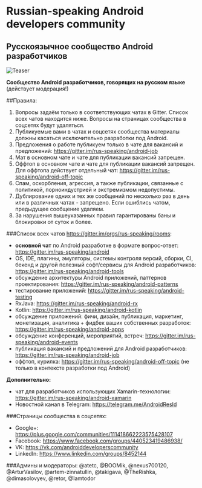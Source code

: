 # Russian-speaking Android developers community
## Русскоязычное сообщество Android разработчиков
![Teaser](androiddevelopers.jpg)

**Сообщество Android разработчиков, говорящих на русском языке** (действует модерация!)

##Правила:
1. Вопросы задаём только в соответствующих чатах в Gitter. Cписок всех чатов находится ниже. Вопросы на страницах сообщества в соцсетях будут удаляться.
2. Публикуемые вами в чатах и соцсетях сообщества материалы должны касаться исключительно разработки под Android.
3. Предложения о работе публикуем только в чате для вакансий и предложений: https://gitter.im/rus-speaking/android-job
4. Мат в основном чате и чате для публикации вакансий запрещен.
5. Оффтоп в основном чате и чате для публикации вакансий запрещен. Для оффтопа действует отдельный чат: https://gitter.im/rus-speaking/android-off-topic
6. Спам, оскорбления, агрессия, а также публикации, связанные с политикой, порноиндустрией и экстремизмом недопустимы.
7. Дублирование одних и тех же сообщений по несколько раз в день или в различных чатах - запрещено. Если ошиблись чатом, предыдущее сообщение удаляем.
8. За нарушения вышеуказанных правил гарантированы баны и блокировки от суток и более.

###Список всех чатов https://gitter.im/orgs/rus-speaking/rooms:
* **основной чат** по Android разработке в формате вопрос-ответ: https://gitter.im/rus-speaking/android
* OS, IDE, плагины, эмуляторы, системы контроля версий, сборки, CI, бекенд и другой полезный софт/сервисы для Android разработчиков: https://gitter.im/rus-speaking/android-tools
* обсуждение архитектуры Android приложений, паттернов проектирования: https://gitter.im/rus-speaking/android-patterns
* тестирование приложений: https://gitter.im/rus-speaking/android-testing
* RxJava: https://gitter.im/rus-speaking/android-rx
* Kotlin: https://gitter.im/rus-speaking/android-kotlin
* обсуждение приложений: фичи, дизайн, публикация, маркетинг, монетизация, аналитика + фидбек ваших собственных разработок: https://gitter.im/rus-speaking/android-apps
* обсуждение конференций, мероприятий, встреч: https://gitter.im/rus-speaking/android-events
* публикация вакансий и предложений для Android разработчиков: https://gitter.im/rus-speaking/android-job
* оффтоп, курилка: https://gitter.im/rus-speaking/android-off-topic (не только в контексте разработки под Android)

**Дополнительно:**
* чат для разработчиков использующих Xamarin-технологии: https://gitter.im/rus-speaking/android-xamarin
* Новостной канал в Telegram: https://telegram.me/AndroidResId

###Страницы сообщества в соцсетях:
* Google+: https://plus.google.com/communities/111418662223575428107
* Facebook: https://www.facebook.com/groups/440523419486938/
* VK: https://vk.com/androiddeveloperscommunity
* LinkedIn: https://www.linkedin.com/groups/8452144
 
###Админы и модераторы: 
@atetc, @BOOMik, @nexus700120, @ArturVasilov, @artem-zinnatullin, @takigava, @TheRishka, @dimasolovyev, @retor, @Iamtodor

